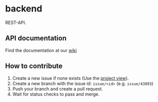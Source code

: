 # backend
REST-API.

## API documentation
Find the documentation at our [wiki](https://github.com/team3dat3/backend/wiki)

## How to contribute
1. Create a new issue if none exists (Use the [project view](https://github.com/orgs/team3dat3/projects/2/views/2)).
2. Create a new branch with the issue id: `issue/<id>` (e.g. `issue/43893`)
3. Push your branch and create a pull request. 
4. Wait for status checks to pass and merge.
